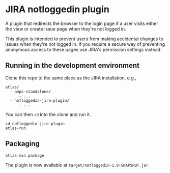# JIRA notloggedin plugin

A plugin that redirects the browser to the login page if a user visits either
the view or create issue page when they're not logged in.

This plugin is intended to prevent users from making accidental changes
to issues when they're not logged in. If you require a secure way of
preventing anonymous access to these pages use JIRA's permission settings
instead.

## Running in the development environment

Clone this repo to the same place as the JIRA installation, e.g.,

    atlas/
      - amps-standalone/
          - ...
      - notloggedin-jira-plugin/
          - ...

You can then `cd` into the clone and run it.

    cd notloggedin-jira-plugin
    atlas-run

## Packaging

    atlas-mvn package

The plugin is now available at `target/notloggedin-1.0-SNAPSHOT.jar`.
